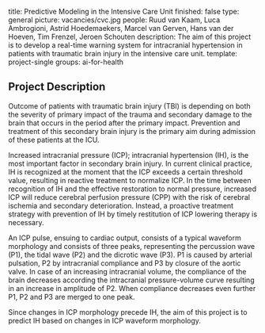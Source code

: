 title: Predictive Modeling in the Intensive Care Unit
finished: false
type: general
picture: vacancies/cvc.jpg
people: Ruud van Kaam, Luca Ambrogioni, Astrid Hoedemaekers, Marcel van Gerven, Hans van der Hoeven, Tim Frenzel, Jeroen Schouten
description: The aim of this project is to develop a real-time warning system for intracranial hypertension in patients with traumatic brain injury in the intensive care unit.
template: project-single
groups: ai-for-health

## Project Description
Outcome of patients with traumatic brain injury (TBI) is depending on both the severity of primary impact of the trauma and secondary damage to the brain that occurs in the period after the primary impact. Prevention and treatment of this secondary brain injury is the primary aim during admission of these patients at the ICU.

Increased intracranial pressure (ICP); intracranial hypertension (IH), is the most important factor in secondary brain injury. In current clinical practice, IH is recognized at the moment that the ICP exceeds a certain threshold value, resulting in reactive treatment to normalize ICP. In the time between recognition of IH and the effective restoration to normal pressure, increased ICP will reduce cerebral perfusion pressure (CPP) with the risk of cerebral ischemia and secondary deterioration. Instead, a proactive treatment strategy with prevention of IH by timely restitution of ICP lowering therapy is necessary.  

An ICP pulse, ensuing to cardiac output, consists of a typical waveform morphology and consists of three peaks, representing the percussion wave (P1), the tidal wave (P2) and the dicrotic wave (P3). P1 is caused by arterial pulsation, P2 by intracranial compliance and P3 by closure of the aortic valve. In case of an increasing intracranial volume, the compliance of the brain decreases according the intracranial pressure-volume curve resulting in an increase in amplitude of P2. When compliance decreases even further P1, P2 and P3 are merged to one peak. 

Since changes in ICP morphology precede IH, the aim of this project is to predict IH based on changes in ICP waveform morphology.


